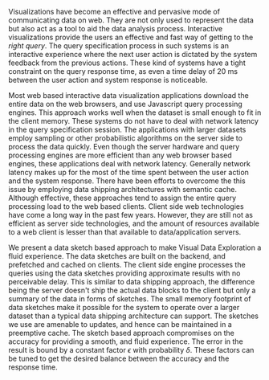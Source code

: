 Visualizations have become an effective and pervasive mode of communicating data on web. They are not only used to represent the data but also act as a tool to aid the data analysis process. Interactive visualizations provide the users an effective and fast way of getting to the _right query_. The query specification process in such systems is an interactive experience where the next user action is dictated by the system feedback from the previous actions. These kind of systems have a tight constraint on the query response time, as even a time delay of 20 ms between the user action and system response is noticeable. 

Most web based interactive data visualization applications download the entire data on the web browsers, and use Javascript query processing engines. This approach works well when the dataset is small enough to fit in the client memory. These systems do not have to deal with network latency in the query specification session. The applications with larger datasets employ sampling or other probabilistic algorithms on the server side to process the data quickly. Even though the server hardware and query processing engines are more efficient than any web browser based engines, these applications deal with network latency. Generally network latency makes up for the most of the time spent between the user action and the system response. There have been efforts to overcome the this issue by employing data shipping architectures with semantic cache. Although effective, these approaches tend to assign the entire query processing load to the web based clients. Client side web technologies have come a long way in the past few years. However, they are still not as efficient as server side technologies, and the amount of resources available to a web client is lesser than that available to data/application servers.       

We present a data sketch based approach to make Visual Data Exploration a fluid experience. The data sketches are built on the backend, and prefetched and cached on clients. The client side engine processes the queries using the data sketches providing approximate results with no perceivable delay. This is similar to data shipping approach, the difference being the server doesn't ship the actual data blocks to the client but only a summary of the data in forms of sketches. The small memory footprint of data sketches make it possible for the system to operate over a larger dataset than a typical data shipping architecture can support. The sketches we use are amenable to updates, and hence can be maintained in a preemptive cache. The sketch based approach compromises on the accuracy for providing a smooth, and fluid experience. The error in the result is bound by a constant factor $\epsilon$ with probability $\delta$. These factors can be tuned to get the desired balance between the accuracy and the response time.

    

